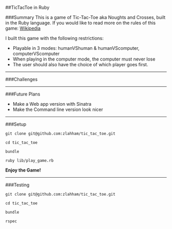 ##TicTacToe in Ruby

###Summary
This is a game of Tic-Tac-Toe aka Noughts and Crosses, built in the Ruby language.
If you would like to read more on the rules of this game: [Wikipedia](https://en.wikipedia.org/wiki/Tic-tac-toe)

I built this game with the following restrictions:
- Playable in 3 modes: humanVShuman & humanVScomputer, computerVScomputer
- When playing in the computer mode, the computer must never lose
- The user should also have the choice of which player goes first.

---

###Challenges

---

###Future Plans
- Make a Web app version with Sinatra
- Make the Command line version look nicer

---

###Setup
```
git clone git@github.com:zlahham/tic_tac_toe.git

cd tic_tac_toe

bundle

ruby lib/play_game.rb
```
**Enjoy the Game!**

---

###Testing
```
git clone git@github.com:zlahham/tic_tac_toe.git

cd tic_tac_toe

bundle

rspec
```
